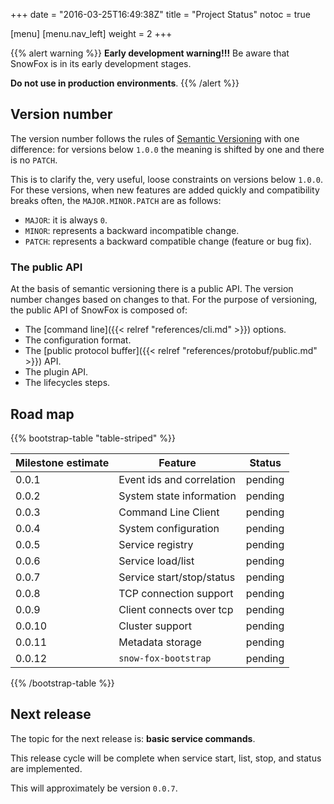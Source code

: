 +++
date = "2016-03-25T16:49:38Z"
title = "Project Status"
notoc = true

[menu]
  [menu.nav_left]
    weight = 2
+++

{{% alert warning %}}
  **Early development warning!!!**
  Be aware that SnowFox is in its early development stages.

  **Do not use in production environments**.
{{% /alert %}}


Version number
--------------
The version number follows the rules of [Semantic Versioning](http://semver.org/)
with one difference: for versions below `1.0.0` the meaning is shifted by one and
there is no `PATCH`.

This is to clarify the, very useful, loose constraints on versions below `1.0.0`.
For these versions, when new features are added quickly and compatibility
breaks often, the `MAJOR.MINOR.PATCH` are as follows:

  * `MAJOR`: it is always `0`.
  * `MINOR`: represents a backward incompatible change.
  * `PATCH`: represents a backward compatible change (feature or bug fix).

### The public API
At the basis of semantic versioning there is a public API.
The version number changes based on changes to that.
For the purpose of versioning, the public API of SnowFox is composed of:

  * The [command line]({{< relref "references/cli.md" >}}) options.
  * The configuration format.
  * The [public protocol buffer]({{< relref "references/protobuf/public.md" >}}) API.
  * The plugin API.
  * The lifecycles steps.


Road map
--------

{{% bootstrap-table "table-striped" %}}

| Milestone estimate | Feature                    | Status  |
| ------------------ | -------------------------- | ------- |
| 0.0.1              | Event ids and correlation  | pending |
| 0.0.2              | System state information   | pending |
| 0.0.3              | Command Line Client        | pending |
| 0.0.4              | System configuration       | pending |
| 0.0.5              | Service registry           | pending |
| 0.0.6              | Service load/list          | pending |
| 0.0.7              | Service start/stop/status  | pending |
| 0.0.8              | TCP connection support     | pending |
| 0.0.9              | Client connects over tcp   | pending |
| 0.0.10             | Cluster support            | pending |
| 0.0.11             | Metadata storage           | pending |
| 0.0.12             | `snow-fox-bootstrap`       | pending |

{{% /bootstrap-table %}}

Next release
------------
The topic for the next release is: <b>basic service commands</b>.

This release cycle will be complete when service start, list,
stop, and status are implemented.

This will approximately be version `0.0.7`.
